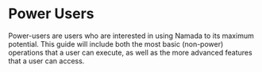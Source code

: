 # Power Users
Power-users are users who are interested in using Namada to its maximum potential. This guide will include both the most basic (non-power) operations that a user can execute, as well as the more advanced features that a user can access.

